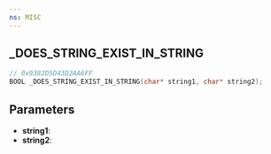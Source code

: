 ```yaml
---
ns: MISC
---
```

## _DOES_STRING_EXIST_IN_STRING

```c
// 0x9382D5D43D2AA6FF
BOOL _DOES_STRING_EXIST_IN_STRING(char* string1, char* string2);
```

## Parameters
* **string1**:
* **string2**:
